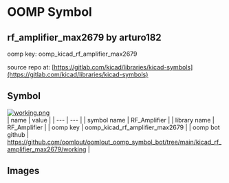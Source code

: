# OOMP Symbol  
## rf_amplifier_max2679  by arturo182  
  
oomp key: oomp_kicad_rf_amplifier_max2679  
  
source repo at: [https://gitlab.com/kicad/libraries/kicad-symbols](https://gitlab.com/kicad/libraries/kicad-symbols)  
## Symbol  
  
[![working.png](working_600.png)](working.png)  
| name | value | 
| --- | --- | 
| symbol name | RF_Amplifier | 
| library name | RF_Amplifier | 
| oomp key | oomp_kicad_rf_amplifier_max2679 | 
| oomp bot github | https://github.com/oomlout/oomlout_oomp_symbol_bot/tree/main/kicad_rf_amplifier_max2679/working | 
## Images  
